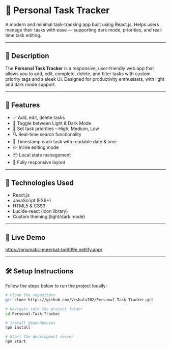 # 📝 Personal Task Tracker

A modern and minimal task-tracking app built using React.js. Helps users manage their tasks with ease — supporting dark mode, priorities, and real-time task editing.

---

## 📖 Description

The **Personal Task Tracker** is a responsive, user-friendly web app that allows you to add, edit, complete, delete, and filter tasks with custom priority tags and a sleek UI. Designed for productivity enthusiasts, with light and dark mode support.

---

## 🚀 Features

- ✅ Add, edit, delete tasks
- 🌙 Toggle between Light & Dark Mode
- 🎯 Set task priorities – High, Medium, Low
- 🔍 Real-time search functionality
- 📅 Timestamp each task with readable date & time
- ✏️ Inline editing mode
- 📦 Local state management
- 📱 Fully responsive layout

---

## 🧰 Technologies Used

- React.js
- JavaScript (ES6+)
- HTML5 & CSS3
- Lucide-react (icon library)
- Custom theming (light/dark mode)

---

## 🔗 Live Demo
https://prismatic-meerkat-bd609e.netlify.app/

---

## 🛠️ Setup Instructions

Follow the steps below to run the project locally:

```bash
# Clone the repository
git clone https://github.com/Vishalv702/Personal-Task-Tracker.git

# Navigate into the project folder
cd Personal-Task-Tracker

# Install dependencies
npm install

# Start the development server
npm start
